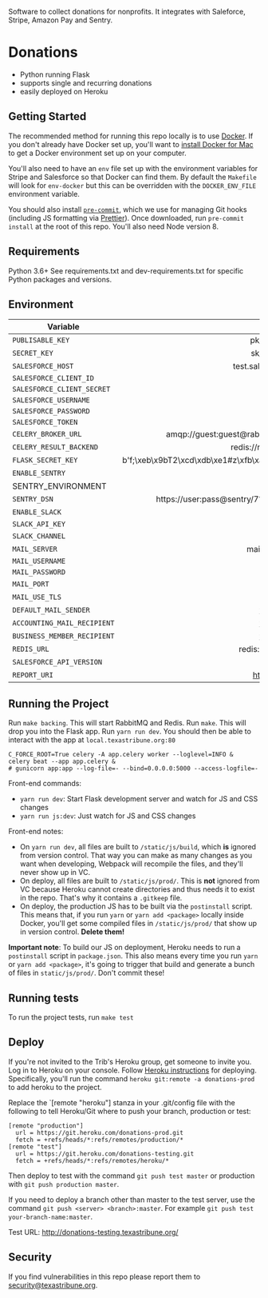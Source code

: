Software to collect donations for nonprofits. It integrates with Saleforce, Stripe, Amazon Pay and Sentry. 

Donations
=========

- Python running Flask
- supports single and recurring donations
- easily deployed on Heroku

Getting Started
---------------

The recommended method for running this repo locally is to use [Docker](https://www.docker.com/). If you don't already have Docker set up, you'll want to [install Docker for Mac](https://docs.docker.com/engine/installation/mac/) to get a Docker environment set up on your computer.

You'll also need to have an `env` file set up with the environment variables for Stripe
and Salesforce so that Docker can find them. By default the `Makefile` will look for
`env-docker` but this can be overridden with the `DOCKER_ENV_FILE` environment variable.

You should also install [`pre-commit`](https://pre-commit.com/#install), which we use for managing Git hooks (including JS formatting via [Prettier](https://prettier.io/)). Once downloaded, run `pre-commit install` at the root of this repo. You'll also need Node version 8.

Requirements
------------
Python 3.6+
See requirements.txt and dev-requirements.txt for specific Python packages and versions.

Environment
-----------
| Variable                    |                                        Example |
|-----------------------------|-----------------------------------------------:|
| `PUBLISABLE_KEY`            |                                  pk_test_12345 |
| `SECRET_KEY`                |                                  sk_test_12335 |
| `SALESFORCE_HOST`           |                            test.salesforce.com |
| `SALESFORCE_CLIENT_ID`      |                                                |
| `SALESFORCE_CLIENT_SECRET`  |                                                |
| `SALESFORCE_USERNAME`       |                                                |
| `SALESFORCE_PASSWORD`       |                                                |
| `SALESFORCE_TOKEN`          |                                                |
| `CELERY_BROKER_URL`         |              amqp://guest:guest@rabbitmq:5672/ |
| `CELERY_RESULT_BACKEND`     |                           redis://redis:6379/0 |
| `FLASK_SECRET_KEY`          | b'f;\xeb\x9bT2\xcd\xdb\xe1#z\xfb\xab\xf8(\x03' |
| `ENABLE_SENTRY`             |                                          False |
|  SENTRY_ENVIRONMENT         |                                     production |
| `SENTRY_DSN`                |          https://user:pass@sentry/7?timeout=10 |
| `ENABLE_SLACK`              |                                          False |
| `SLACK_API_KEY`             |                                                |
| `SLACK_CHANNEL`             |                                     #donations |
| `MAIL_SERVER`               |                                mail.server.com |
| `MAIL_USERNAME`             |                                                |
| `MAIL_PASSWORD`             |                                                |
| `MAIL_PORT`                 |                                             25 |
| `MAIL_USE_TLS`              |                                           True |
| `DEFAULT_MAIL_SENDER`       |                                    foo@bar.org |
| `ACCOUNTING_MAIL_RECIPIENT` |                                    foo@bar.org |
| `BUSINESS_MEMBER_RECIPIENT` |                                    foo@bar.org |
| `REDIS_URL`                 |                             redis://redis:6379 |
| `SALESFORCE_API_VERSION`    |                                          v43.0 |
| `REPORT_URI`                |                                https://foo.bar |

Running the Project
-------------------

Run `make backing`. This will start RabbitMQ and Redis.
Run `make`. This will drop you into the Flask app.
Run `yarn run dev`. You should then be able to interact with the app at `local.texastribune.org:80`
```
C_FORCE_ROOT=True celery -A app.celery worker --loglevel=INFO &
celery beat --app app.celery &
# gunicorn app:app --log-file=- --bind=0.0.0.0:5000 --access-logfile=-
```

Front-end commands:
+ `yarn run dev`: Start Flask development server and watch for JS and CSS changes
+ `yarn run js:dev`: Just watch for JS and CSS changes

Front-end notes:
+ On `yarn run dev`, all files are built to `/static/js/build`, which **is** ignored from version control. That way you can make as many changes as you want when developing, Webpack will recompile the files, and they'll never show up in VC.
+ On deploy, all files are built to `/static/js/prod/`. This is **not** ignored from VC because Heroku cannot create directories and thus needs it to exist in the repo. That's why it contains a `.gitkeep` file.
+ On deploy, the production JS has to be built via the `postinstall` script. This means that, if you run `yarn` or `yarn add <package>` locally inside Docker, you'll get some compiled files in `/static/js/prod/` that show up in version control. **Delete them!**

**Important note**: To build our JS on deployment, Heroku needs to run a `postinstall` script in `package.json`. This also means every time you run `yarn` or `yarn add <package>`, it's going to trigger that build and generate a bunch of files in `static/js/prod/`. Don't commit these!

Running tests
-------------

To run the project tests, run
`make test`

Deploy
-------------------

If you're not invited to the Trib's Heroku group, get someone to invite you. Log in to Heroku on your console. Follow [Heroku instructions](https://devcenter.heroku.com/articles/git) for deploying. Specifically, you'll run the command `heroku git:remote -a donations-prod` to add heroku to the project.

Replace the `[remote "heroku"] stanza in your .git/config file with the following to tell Heroku/Git where to push your branch, production or test:

```
[remote "production"]
  url = https://git.heroku.com/donations-prod.git
  fetch = +refs/heads/*:refs/remotes/production/*
[remote "test"]
  url = https://git.heroku.com/donations-testing.git
  fetch = +refs/heads/*:refs/remotes/heroku/*
```

Then deploy to test with the command `git push test master` or production with `git push production master`.

If you need to deploy a branch other than master to the test server, use the command `git push <server> <branch>:master`. For example `git push test your-branch-name:master`.

Test URL: http://donations-testing.texastribune.org/

Security
--------

If you find vulnerabilities in this repo please report them to security@texastribune.org.
